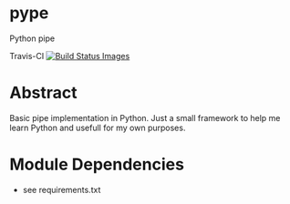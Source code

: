 pype
====

Python pipe

Travis-CI
<a href="https://travis-ci.org/davidfrigola/pype/" target="_blank">
<img src="https://travis-ci.org/davidfrigola/pype.png" data-bindattr-28="28" title="Build Status Images">
</a>

Abstract
========

Basic pipe implementation in Python.
Just a small framework to help me learn Python and usefull for my own purposes.

Module Dependencies
===================

 * see requirements.txt
